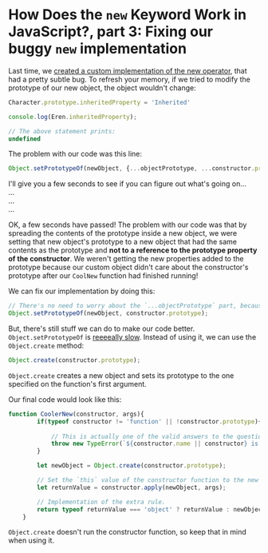 # How Does the `new` Keyword Work in JavaScript?, part 3: Fixing our buggy `new` implementation

Last time, we [created a custom implementation of the new operator](./HowDoesNewWorkPart2.md), that had a pretty subtle bug. To refresh your memory, if we tried to modify the prototype of our new object, the object wouldn't change:

```javascript
Character.prototype.inheritedProperty = 'Inherited'

console.log(Eren.inheritedProperty);

// The above statement prints:
undefined
```

The problem with our code was this line:

```javascript
Object.setPrototypeOf(newObject, {...objectPrototype, ...constructor.prototype});
```

I'll give you a few seconds to see if you can figure out what's going on...<br>
...<br>
...<br>
...<br>

OK, a few seconds have passed! The problem with our code was that by spreading the contents of the prototype inside a new object, we were setting that new object's prototype to a new object that had the same contents as the prototype and **not to a reference to the prototype property of the constructor**. We weren't getting the new properties added to the prototype because our custom object didn't care about the constructor's prototype after our `CoolNew` function had finished running!

We can fix our implementation by doing this:

```javascript
// There's no need to worry about the `...objectPrototype` part, because the properties it has are already defined inside constructor.prototype.
Object.setPrototypeOf(newObject, constructor.prototype); 
```

But, there's still stuff we can do to make our code better. `Object.setPrototypeOf` is [reeeeally slow](https://mathiasbynens.be/notes/prototypes). Instead of using it, we can use the `Object.create` method:

```javascript
Object.create(constructor.prototype);
```

`Object.create` creates a new object and sets its prototype to the one specified on the function's first argument. 

Our final code would look like this:
```javascript
function CoolerNew(constructor, args){
        if(typeof constructor != 'function' || !constructor.prototype){
                
            // This is actually one of the valid answers to the question from last time! Arrow functions don't have a `prototype` property, so they aren't constructors.
            throw new TypeError(`${constructor.name || constructor} is not a constructor`);
        }

        let newObject = Object.create(constructor.prototype);

        // Set the `this` value of the constructor function to the new object.
        let returnValue = constructor.apply(newObject, args);

        // Implementation of the extra rule.
        return typeof returnValue === 'object' ? returnValue : newObject;
    }
```

`Object.create` doesn't run the constructor function, so keep that in mind when using it.